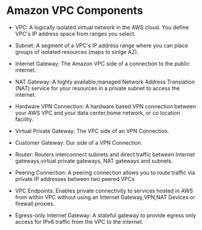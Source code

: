 # Amazon VPC Components

- VPC: A logically isolated virtual network in the AWS cloud. You define VPC's IP address space from ranges you select.

- Subnet: A segment of a VPC's IP address range where you can place groups of isolated resources (maps to sinlge AZ).

- Internet Gateway: The Amazon VPC side of a connection to the public internet.

- NAT Gateway: A highly available,managed Network Address Translation (NAT) service for your resources in a private subnet to access the internet.

- Hardware VPN Connection: A hardware based VPN connection between your AWS VPC and your data center,home network, or co location facility.

- Virtual Private Gateway: The VPC side of an VPN Connection.

- Customer Gateway: Our side of a VPN Connection.

- Router: Routers interconnect subnets and direct traffic between Internet gateways,virtual private gateways, NAT gateways and subnets.

- Peering Connection: A peering connection allows you to route traffic via private IP addresses between two peered VPCs

- VPC Endpoints: Enables private connectivity to services hosted in AWS from within VPC without using an Internet Gateway,VPN,NAT Devices or firewall proxies.

- Egress-only Internet Gateway: A stateful gateway to provide egress only access for IPv6 traffic from the VPC to the internet.